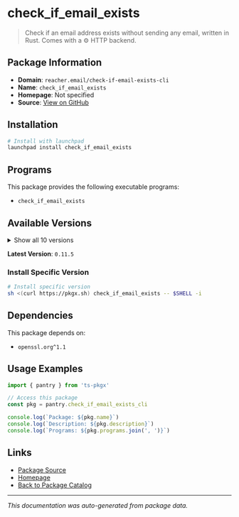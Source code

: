# check_if_email_exists

> Check if an email address exists without sending any email, written in Rust. Comes with a ⚙️ HTTP backend.

## Package Information

- **Domain**: `reacher.email/check-if-email-exists-cli`
- **Name**: `check_if_email_exists`
- **Homepage**: Not specified
- **Source**: [View on GitHub](https://github.com/pkgxdev/pantry/tree/main/projects/reacher.email/check-if-email-exists-cli/package.yml)

## Installation

```bash
# Install with launchpad
launchpad install check_if_email_exists
```

## Programs

This package provides the following executable programs:

- `check_if_email_exists`

## Available Versions

<details>
<summary>Show all 10 versions</summary>

- `0.11.5`, `0.11.4`, `0.11.3`, `0.11.2`, `0.11.1`
- `0.11.0`, `0.10.1`, `0.10.0`, `0.9.1`, `0.9.0`

</details>

**Latest Version**: `0.11.5`

### Install Specific Version

```bash
# Install specific version
sh <(curl https://pkgx.sh) check_if_email_exists -- $SHELL -i
```

## Dependencies

This package depends on:

- `openssl.org^1.1`

## Usage Examples

```typescript
import { pantry } from 'ts-pkgx'

// Access this package
const pkg = pantry.check_if_email_exists_cli

console.log(`Package: ${pkg.name}`)
console.log(`Description: ${pkg.description}`)
console.log(`Programs: ${pkg.programs.join(', ')}`)
```

## Links

- [Package Source](https://github.com/pkgxdev/pantry/tree/main/projects/reacher.email/check-if-email-exists-cli/package.yml)
- [Homepage](#)
- [Back to Package Catalog](../package-catalog.md)

---

*This documentation was auto-generated from package data.*
